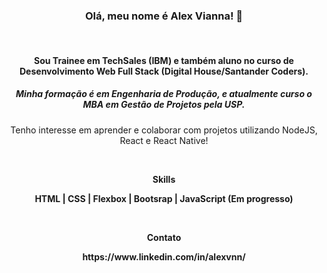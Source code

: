 <h3 align="center">
  Olá, meu nome é Alex Vianna! 👋
</h3>
<br>
<h4 align="center">
  Sou Trainee em TechSales (IBM) e também aluno no curso de Desenvolvimento Web Full Stack (Digital House/Santander Coders).
</h4>
<h5 align="center">
  Minha formação é em Engenharia de Produção, e atualmente curso o MBA em Gestão de Projetos pela USP.
</h5>
<p align="center">
  Tenho interesse em aprender e colaborar com projetos utilizando NodeJS, React e React Native!
</p>
<br>
<p align="center">
  <b>Skills<b>
</p>
<p align="center">
  HTML | CSS | Flexbox | Bootsrap | JavaScript (Em progresso)
</p>
<br>
<p align="center">
  <b>Contato<b>
</p>
<p align="center">
  https://www.linkedin.com/in/alexvnn/
</p>

<!--
**AlexVnn/AlexVnn** is a ✨ _special_ ✨ repository because its `README.md` (this file) appears on your GitHub profile.

Here are some ideas to get you started:

- 🔭 I’m currently working on ...
- 🌱 I’m currently learning ...
- 👯 I’m looking to collaborate on ...
- 🤔 I’m looking for help with ...
- 💬 Ask me about ...
- 📫 How to reach me: ...
- 😄 Pronouns: ...
- ⚡ Fun fact: ...
-->
